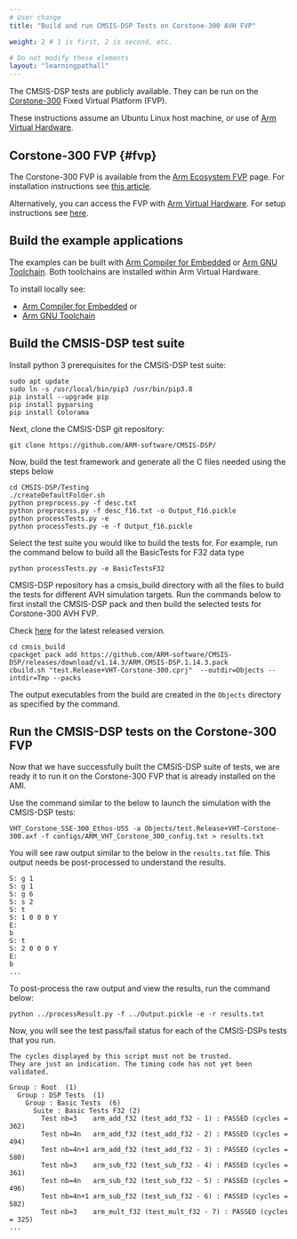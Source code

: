 ```yaml
---
# User change
title: "Build and run CMSIS-DSP Tests on Corstone-300 AVH FVP"

weight: 2 # 1 is first, 2 is second, etc.

# Do not modify these elements
layout: "learningpathall"
---
```

The CMSIS-DSP tests are publicly available. They can be run on the [Corstone-300](https://developer.arm.com/Processors/Corstone-300) Fixed Virtual Platform (FVP).

These instructions assume an Ubuntu Linux host machine, or use of [Arm Virtual Hardware](https://www.arm.com/products/development-tools/simulation/virtual-hardware).

## Corstone-300 FVP {#fvp}

The Corstone-300 FVP is available from the [Arm Ecosystem FVP](https://developer.arm.com/downloads/-/arm-ecosystem-fvps) page. For installation instructions see [this article](/install-tools/ecosystem_fvp/).

Alternatively, you can access the FVP with [Arm Virtual Hardware](https://www.arm.com/products/development-tools/simulation/virtual-hardware). For setup instructions see [here](/install-tools/avh#corstone).

## Build the example applications

The examples can be built with [Arm Compiler for Embedded](https://developer.arm.com/Tools%20and%20Software/Arm%20Compiler%20for%20Embedded) or [Arm GNU Toolchain](https://developer.arm.com/Tools%20and%20Software/GNU%20Toolchain). Both toolchains are installed within Arm Virtual Hardware.

To install locally see:
- [Arm Compiler for Embedded](/install-tools/armclang/) or
- [Arm GNU Toolchain](/install-tools/gcc/#Arm-GNU)

## Build the CMSIS-DSP test suite

Install python 3 prerequisites for the CMSIS-DSP test suite:
```console
sudo apt update
sudo ln -s /usr/local/bin/pip3 /usr/bin/pip3.8
pip install --upgrade pip
pip install pyparsing
pip install Colorama
```

Next, clone the CMSIS-DSP git repository:
```console
git clone https://github.com/ARM-software/CMSIS-DSP/
```

Now, build the test framework and generate all the C files needed using the steps below
```console
cd CMSIS-DSP/Testing
./createDefaultFolder.sh
python preprocess.py -f desc.txt
python preprocess.py -f desc_f16.txt -o Output_f16.pickle
python processTests.py -e
python processTests.py -e -f Output_f16.pickle
```

Select the test suite you would like to build the tests for. For example, run the command below to build all the BasicTests for F32 data type

```console
python processTests.py -e BasicTestsF32
```

CMSIS-DSP repository has a cmsis_build directory with all the files to build the tests for different AVH simulation targets. Run the commands below to first install the CMSIS-DSP pack and then build the selected tests for Corstone-300 AVH FVP.

Check [here](https://github.com/ARM-software/CMSIS-DSP/releases) for the latest released version.

```console
cd cmsis_build
cpackget pack add https://github.com/ARM-software/CMSIS-DSP/releases/download/v1.14.3/ARM.CMSIS-DSP.1.14.3.pack
cbuild.sh "test.Release+VHT-Corstone-300.cprj"  --outdir=Objects --intdir=Tmp --packs
```
The output executables from the build are created in the `Objects` directory as specified by the command.

## Run the CMSIS-DSP tests on the Corstone-300 FVP

Now that we have successfully built the CMSIS-DSP suite of tests, we are ready it to run it on the Corstone-300 FVP that is already installed on the AMI.

Use the command similar to the below to launch the simulation with the CMSIS-DSP tests:

```console
VHT_Corstone_SSE-300_Ethos-U55 -a Objects/test.Release+VHT-Corstone-300.axf -f configs/ARM_VHT_Corstone_300_config.txt > results.txt
````

You will see raw output similar to the below in the `results.txt` file. This output needs be post-processed to understand the results.

```
S: g 1
S: g 1
S: g 6
S: s 2
S: t
S: 1 0 0 0 Y
E:
b
S: t
S: 2 0 0 0 Y
E:
b
...
```

To post-process the raw output and view the results, run the command below:

```console
python ../processResult.py -f ../Output.pickle -e -r results.txt
```

Now, you will see the test pass/fail status for each of the CMSIS-DSPs tests that you run.

```
The cycles displayed by this script must not be trusted.
They are just an indication. The timing code has not yet been validated.

Group : Root  (1)
  Group : DSP Tests  (1)
    Group : Basic Tests  (6)
      Suite : Basic Tests F32 (2)
        Test nb=3    arm_add_f32 (test_add_f32 - 1) : PASSED (cycles = 362)
        Test nb=4n   arm_add_f32 (test_add_f32 - 2) : PASSED (cycles = 494)
        Test nb=4n+1 arm_add_f32 (test_add_f32 - 3) : PASSED (cycles = 580)
        Test nb=3    arm_sub_f32 (test_sub_f32 - 4) : PASSED (cycles = 361)
        Test nb=4n   arm_sub_f32 (test_sub_f32 - 5) : PASSED (cycles = 496)
        Test nb=4n+1 arm_sub_f32 (test_sub_f32 - 6) : PASSED (cycles = 582)
        Test nb=3    arm_mult_f32 (test_mult_f32 - 7) : PASSED (cycles = 325)
...
```
